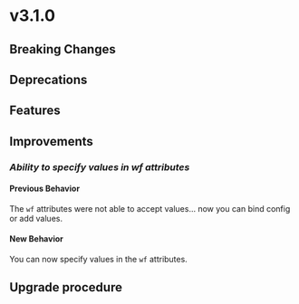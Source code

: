 # v3.1.0

## Breaking Changes


## Deprecations



## Features



## Improvements


### *Ability to specify values in wf attributes*

#### Previous Behavior

The `wf` attributes were not able to accept values... now you can bind config or add values.

#### New Behavior

You can now specify values in the `wf` attributes.

## Upgrade procedure

